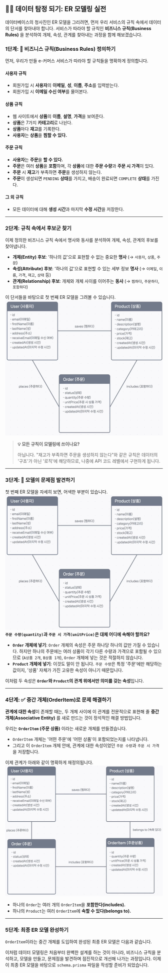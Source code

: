 ## 🕵️‍♂️ 데이터 탐정 되기: ER 모델링 실전

데이터베이스의 청사진인 ER 모델을 그리려면, 먼저 우리 서비스의 규칙 속에서 데이터의 단서를 찾아내야 합니다. 서비스가 따라야 할 규칙인 **비즈니스 규칙(Business Rules)** 을 분석하여 개체, 속성, 관계를 찾아내는 과정을 함께 해보겠습니다.

### 1단계: 📝 비즈니스 규칙(Business Rules) 정의하기

먼저, 우리가 만들 e-커머스 서비스가 따라야 할 규칙들을 명확하게 정의합니다.

#### **사용자 규칙**

- 회원가입 시 **사용자**의 **이메일**, **성**, **이름**, **주소**를 입력받는다.
- 회원가입 시 **이메일 수신 여부**를 물어본다.

#### **상품 규칙**

- 웹 사이트에서 **상품**의 **이름**, **설명**, **가격**을 보여준다.
- **상품**은 7가지 **카테고리**로 나뉜다.
- **상품**마다 **재고**를 기록한다.
- **사용자**는 **상품**을 **찜할 수 있다.**

#### **주문 규칙**

- **사용자**는 **주문**을 **할 수 있다.**
- **주문**은 여러 **상품**을 **포함**하며, 각 **상품**에 대한 **주문 수량**과 **주문 시 가격**이 있다.
- **주문** 시 **재고**가 부족하면 **주문**을 생성하지 않는다.
- **주문**이 생성되면 `PENDING` **상태**를 가지고, 배송이 완료되면 `COMPLETE` **상태**를 가진다.

#### **그 외 규칙**

- 모든 데이터에 대해 **생성 시간**과 마지막 **수정 시간**을 저장한다.

---

### 2단계: 규칙 속에서 후보군 찾기

이제 정의한 비즈니스 규칙 속에서 명사와 동사를 분석하여 개체, 속성, 관계의 후보를 찾아냅니다.

- **개체(Entity) 후보**: '하나의 값'으로 표현할 수 없는 중요한 **명사** (→ `사용자`, `상품`, `주문`)
- **속성(Attribute) 후보**: '하나의 값'으로 표현할 수 있는 세부 정보 **명사** (→ `이메일`, `이름`, `가격`, `재고`, `상태` 등)
- **관계(Relationship) 후보**: 개체와 개체 사이를 이어주는 **동사** (→ `찜하다`, `주문하다`, `포함하다`)

이 단서들을 바탕으로 첫 번째 ER 모델을 그려볼 수 있습니다.
![ER-model](../image/ER-model2.png)

> **💡 모든 규칙이 모델링에 쓰이나요?**
>
> 아닙니다. "재고가 부족하면 주문을 생성하지 않는다"와 같은 규칙은 데이터의 '구조'가 아닌 '로직'에 해당하므로, 나중에 API 코드 레벨에서 구현하게 됩니다.

---

### 3단계: 🤔 모델의 문제점 발견하기

첫 번째 ER 모델을 자세히 보면, 어색한 부분이 있습니다.
![ER-model](../image/ER-model2.png)
**`주문 수량(quantity)`과 `주문 시 가격(unitPrice)`은 대체 어디에 속해야 할까요?**

- **`Order` 개체에 넣기**: `Order` 개체의 속성은 주문 하나당 하나의 값만 가질 수 있습니다. 하지만 하나의 주문에는 여러 상품이 각기 다른 수량과 가격으로 포함될 수 있으므로 (`A상품 2개`, `B상품 1개`), `Order` 개체에 넣는 것은 적절하지 않습니다.
- **`Product` 개체에 넣기**: 이것도 말이 안 됩니다. `주문 수량`은 특정 '주문'에만 해당하는 값이지, '상품' 자체가 가진 고유한 속성이 아니기 때문입니다.

이처럼 두 속성은 **`Order`와 `Product`의 관계 위에서만 의미를 갖는 속성**입니다.

---

### 4단계: ✅ 중간 개체(OrderItem)로 문제 해결하기

**관계에 대한 속성**이 존재할 때는, 두 개체 사이에 이 관계를 전문적으로 표현해 줄 **중간 개체(Associative Entity)** 를 새로 만드는 것이 정석적인 해결 방법입니다.

우리는 **`OrderItem` (주문 상품)** 이라는 새로운 개체를 만들겠습니다.

- `OrderItem` 개체는 '어떤 주문'에 '어떤 상품'이 포함되었는지를 나타냅니다.
- 그리고 이 `OrderItem` 개체 안에, 관계에 대한 속성이었던 `주문 수량`과 `주문 시 가격`을 저장합니다.

이제 관계가 아래와 같이 명확하게 재정의됩니다.
![ER-model3](../image/ER-model3.png)

- 하나의 `Order`는 여러 개의 `OrderItem`을 **포함한다(includes).**
- 하나의 `Product`는 여러 `OrderItem`에 **속할 수 있다(belongs to).**

---

### 5단계: 최종 ER 모델 완성하기

`OrderItem`이라는 중간 개체를 도입하여 완성된 최종 ER 모델은 다음과 같습니다.

이처럼 데이터 모델링은 처음부터 완벽한 설계를 하는 것이 아니라, 비즈니스 규칙을 분석하고, 모델을 만들고, 문제점을 발견하며 점진적으로 개선해 나가는 과정입니다. 이제 이 최종 ER 모델을 바탕으로 `schema.prisma` 파일을 작성할 준비가 되었습니다.
